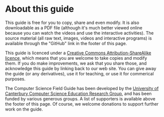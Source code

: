 # About this guide

This guide is free for you to copy, share and even modify.
It is also downloadable as a PDF file (although it's much better viewed online because you can watch the videos and use the interactive activities).
The source material (all raw text, images, videos and interactive programs) is available through the "GitHub" link in the footer of this page.

This guide is licenced under a [Creative Commons Attribution-ShareAlike licence](http://creativecommons.org/licenses/by-sa/4.0/), which means that you are welcome to take copies and modify them.
If you do make improvements, we ask that you share those, and acknowledge this guide by linking back to our web site.
You can give away the guide (or any derivatives), use it for teaching, or use it for commerical purposes.

The Computer Science Field Guide has been developed by the [University of Canterbury Computer Science Education Research Group](http://www.cosc.canterbury.ac.nz/research/RG/CSE/), and has been funded by various generous groups.
A list of supporters is available above the footer of this page.
Of course, we welcome donations to support further work on the guide.

